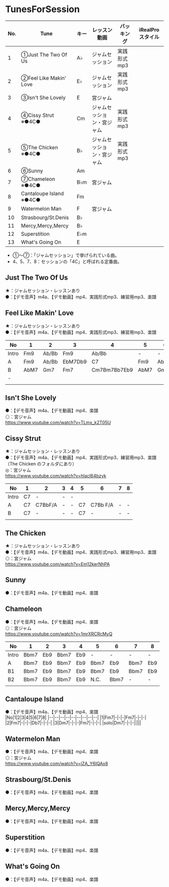 # TunesForSession

|No.|Tune|キー|レッスン動画|バッキング|iRealProスタイル|
|---|---|---|---|---|---|
|1|①Just The Two Of Us|A♭|ジャムセッション|実践形式mp3||
|2|②Feel Like Makin' Love|E♭|ジャムセッション|実践形式mp3||
|3|③Isn't She Lovely|E|宮ジャム|||
|4|④Cissy Strut  ※●4C●|Cm|ジャムセッション・宮ジャム|実践形式mp3||
|5|⑤The Chicken  ※●4C●|B♭|ジャムセッション・宮ジャム|実践形式mp3||
|6|⑥Sunny|Am||||
|7|⑦Chameleon  ※●4C●|B♭m|宮ジャム|||
|8|Cantaloupe Island  ※●4C●|Fm|||
|9|Watermelon Man|F|宮ジャム|||
|10|Strasbourg/St.Denis|B♭||||
|11|Mercy,Mercy,Mercy|B♭||||
|12|Superstition|E♭m||||
|13|What's Going On|E||||
  
- ①～⑦：「ジャムセッション」で挙げられている曲。  
- 4、5、7、8：セッションの「4C」と呼ばれる定番曲。
## Just The Two Of Us
★：ジャムセッション・レッスンあり  
●：【デモ音声】m4a、【デモ動画】mp4、実践形式mp3、練習用mp3、楽譜  
  
## Feel Like Makin' Love
★：ジャムセッション・レッスンあり  
●：【デモ音声】m4a、【デモ動画】mp4、実践形式mp3、練習用mp3、楽譜  
  
|No|1|2|3|4|5|6|7|8|
|--|--|--|--|--|--|--|--|--|
|Intro|Fm9|Ab/Bb|Fm9|Ab/Bb|-|-|-|-|
|A|Fm9|Ab/Bb|EbM7Db9|C7|Fm9|Ab/Bb|EbM7A7(#11)|A7(#11)|
|B|AbM7|Gm7|Fm7|Cm7Bm7Bb7Eb9|AbM7|Gm7|Db9Cm9| Eb9E9F9|
|-|||||||||
||||||||||

  
## Isn't She Lovely
●：【デモ音声】m4a、【デモ動画】mp4、楽譜  
◎：宮ジャム  
https://www.youtube.com/watch?v=TLmx_k2T05U
  
## Cissy Strut
★：ジャムセッション・レッスンあり  
●：【デモ音声】m4a、【デモ動画】mp4、実践形式mp3、練習用mp3、楽譜（The Chicken のフォルダにあり）  
◎：宮ジャム  
https://www.youtube.com/watch?v=hlacI64bzyk
  
|No|1|2|3|4|5|6|7|8|
|--|--|--|--|--|--|--|--|--|
|Intro|C7|-|-|-|||||
|A|C7|C7BbF/A|-|-|C7|C7Bb F/A|-|-|
|B|C7|-|-|-|C7|-|-|-|
||||||||||
  
## The Chicken
★：ジャムセッション・レッスンあり  
●：【デモ音声】m4a、【デモ動画】mp4、実践形式mp3、練習用mp3、楽譜  
◎：宮ジャム  
https://www.youtube.com/watch?v=Em12kerNhPA
  
## Sunny
●：【デモ音声】m4a、【デモ動画】mp4、楽譜  
  
## Chameleon
●：【デモ音声】m4a、【デモ動画】mp4、楽譜  
◎：宮ジャム  
https://www.youtube.com/watch?v=1mrXRCRcMyQ
  
|No|1|2|3|4|5|6|7|8|
|--|--|--|--|--|--|--|--|--|
|Intro|Bbm7|Eb9|Bbm7|Eb9|-|-|-|-|
|A|Bbm7|Eb9|Bbm7|Eb9|Bbm7|Eb9|Bbm7|Eb9|
|B1|Bbm7|Eb9|Bbm7|Eb9|Bbm7|Eb9|Bbm7|Eb9|
|B2|Bbm7|Eb9|Bbm7|Eb9|N.C.|Bbm7|-|-|
||||||||||
  
## Cantaloupe Island
●：【デモ音声】m4a、【デモ動画】mp4、楽譜  
|No|1|2|3|4|5|6|7|8|
|--|--|--|--|--|--|--|--|--|
|1|Fm7|-|-|-|Fm7|-|-|-|
|2|Fm7|-|-|-|Db7|-|-|-|
|3|Dm7|-|-|-|Fm7|-|-|-|
|solo|Dm7|-|-|-|||||
  
## Watermelon Man
●：【デモ音声】m4a、【デモ動画】mp4、楽譜  
◎：宮ジャム  
https://www.youtube.com/watch?v=lZA_Y6IQAx8
  
## Strasbourg/St.Denis
●：【デモ音声】m4a、【デモ動画】mp4、楽譜  
  
## Mercy,Mercy,Mercy
●：【デモ音声】m4a、【デモ動画】mp4、楽譜  
  
## Superstition
●：【デモ音声】m4a、【デモ動画】mp4、楽譜  
  
## What's Going On
●：【デモ音声】m4a、【デモ動画】mp4、楽譜  
  
